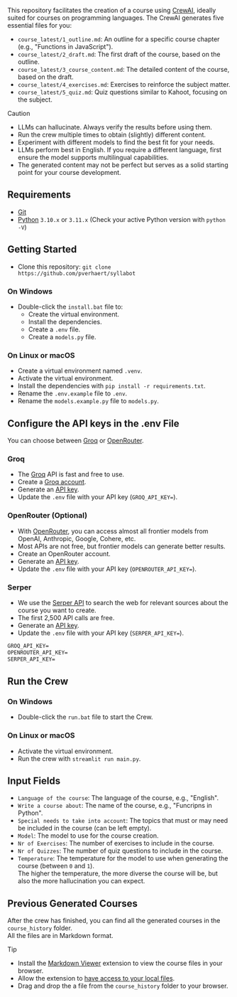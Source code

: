 This repository facilitates the creation of a course using [CrewAI](https://crew.ai/), ideally suited for courses on programming languages. The CrewAI generates five essential files for you:

- `course_latest/1_outline.md`: An outline for a specific course chapter (e.g., "Functions in JavaScript").
- `course_latest/2_draft.md`: The first draft of the course, based on the outline.
- `course_latest/3_course_content.md`: The detailed content of the course, based on the draft.
- `course_latest/4_exercises.md`: Exercises to reinforce the subject matter.
- `course_latest/5_quiz.md`: Quiz questions similar to Kahoot, focusing on the subject.

> [!CAUTION]
> - LLMs can hallucinate. Always verify the results before using them.
> - Run the crew multiple times to obtain (slightly) different content.
> - Experiment with different models to find the best fit for your needs.
> - LLMs perform best in English. If you require a different language, first ensure the model supports multilingual capabilities.
> - The generated content may not be perfect but serves as a solid starting point for your course development.

## Requirements

- [Git](https://git-scm.com/)
- [Python](https://www.python.org) `3.10.x` or `3.11.x` (Check your active Python version with `python -V`)

## Getting Started

- Clone this repository: `git clone https://github.com/pverhaert/syllabot`

### On Windows

- Double-click the `install.bat` file to:
  - Create the virtual environment.
  - Install the dependencies.
  - Create a `.env` file.
  - Create a `models.py` file.

### On Linux or macOS

- Create a virtual environment named `.venv`.
- Activate the virtual environment.
- Install the dependencies with `pip install -r requirements.txt`.
- Rename the `.env.example` file to `.env`.
- Rename the `models.example.py` file to `models.py`.

## Configure the API keys in the .env File

You can choose between [Groq](https://groq.com/) or [OpenRouter](https://openrouter.com/).

### Groq

- The [Groq](https://groq.com/) API is fast and free to use.
- Create a [Groq account](https://console.groq.com/).
- Generate an [API key](https://console.groq.com/keys).
- Update the `.env` file with your API key (`GROQ_API_KEY=`).

### OpenRouter (Optional)

- With [OpenRouter](https://openrouter.ai/), you can access almost all frontier models from OpenAI, Anthropic, Google, Cohere, etc.
- Most APIs are not free, but frontier models can generate better results.
- Create an OpenRouter account.
- Generate an [API key](https://openrouter.ai/settings/keys).
- Update the `.env` file with your API key (`OPENROUTER_API_KEY=`).

### Serper

- We use the [Serper API](https://serper.dev/) to search the web for relevant sources about the course you want to create.
- The first 2,500 API calls are free.
- Generate an [API key](https://serper.dev/api-key/).
- Update the `.env` file with your API key (`SERPER_API_KEY=`).

```markdown
GROQ_API_KEY=
OPENROUTER_API_KEY=
SERPER_API_KEY=
```
  
## Run the Crew

### On Windows

- Double-click the `run.bat` file to start the Crew.

### On Linux or macOS

- Activate the virtual environment.
- Run the crew with `streamlit run main.py`.

## Input Fields

- `Language of the course`: The language of the course, e.g., "English".
- `Write a course about`: The name of the course, e.g., "Funcripns in Python".
- `Special needs to take into account`: The topics that must or may need be included in the course (can be left empty).
- `Model`: The model to use for the course creation.
- `Nr of Exercises`: The number of exercises to include in the course.
- `Nr of Quizzes`: The number of quiz questions to include in the course.
- `Temperature`: The temperature for the model to use when generating the course (between `0` and `1`).  
   The higher the temperature, the more diverse the course will be, but also the more hallucination you can expect.

## Previous Generated Courses

After the crew has finished, you can find all the generated courses in the `course_history` folder.   
All the files are in Markdown format.

> [!TIP]
> - Install the [Markdown Viewer](https://chromewebstore.google.com/detail/markdown-viewer/ckkdlimhmcjmikdlpkmbgfkaikojcbjk) extension to view the course files in your browser.
> - Allow the extension to [have access to your local files](https://github.com/simov/markdown-viewer?tab=readme-ov-file#manage-origins).
> - Drag and drop the a file from the `course_history` folder to your browser.
